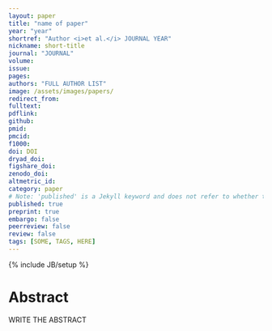 ```yaml
---
layout: paper
title: "name of paper"
year: "year"
shortref: "Author <i>et al.</i> JOURNAL YEAR"
nickname: short-title
journal: "JOURNAL"
volume:
issue:
pages:
authors: "FULL AUTHOR LIST"
image: /assets/images/papers/
redirect_from:
fulltext:
pdflink:
github:
pmid:
pmcid:
f1000:
doi: DOI
dryad_doi:
figshare_doi:
zenodo_doi:
altmetric_id:
category: paper
# Note: 'published' is a Jekyll keyword and does not refer to whether the paper is published, but rather to whether this Markdown should be part of the rendered site.
published: true
preprint: true
embargo: false
peerreview: false
review: false
tags: [SOME, TAGS, HERE]
---
```

{% include JB/setup %}

# Abstract

WRITE THE ABSTRACT
